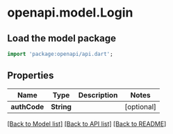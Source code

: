 # openapi.model.Login

## Load the model package
```dart
import 'package:openapi/api.dart';
```

## Properties
Name | Type | Description | Notes
------------ | ------------- | ------------- | -------------
**authCode** | **String** |  | [optional] 

[[Back to Model list]](../README.md#documentation-for-models) [[Back to API list]](../README.md#documentation-for-api-endpoints) [[Back to README]](../README.md)


